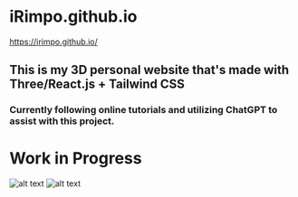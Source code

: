 # iRimpo.github.io
https://irimpo.github.io/
## This is my 3D personal website that's made with Three/React.js + Tailwind CSS

### Currently following online tutorials and utilizing ChatGPT to assist with this project.

# Work in Progress
![alt text](https://cdn.discordapp.com/attachments/1096857111817896117/1104924012796190790/image.png)
![alt text](https://media.discordapp.net/attachments/1096857111817896117/1104924359669325965/image.png)

